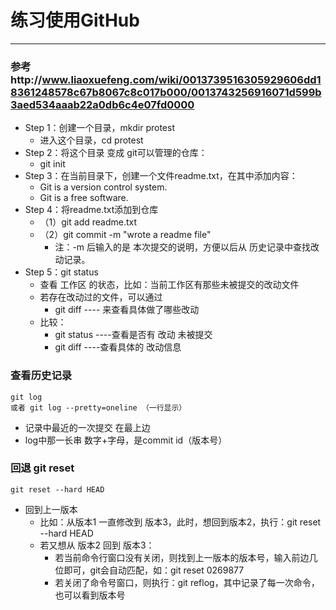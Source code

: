 # 练习使用GitHub
---------------------------
### 参考http://www.liaoxuefeng.com/wiki/0013739516305929606dd18361248578c67b8067c8c017b000/0013743256916071d599b3aed534aaab22a0db6c4e07fd0000

- Step 1：创建一个目录，mkdir protest
	- 进入这个目录，cd protest
- Step 2：将这个目录 变成 git可以管理的仓库：
	- git init
- Step 3：在当前目录下，创建一个文件readme.txt，在其中添加内容：
	- Git is a version control system.
	- Git is a free software. 
- Step 4：将readme.txt添加到仓库
	- （1）git add readme.txt
	- （2）git commit -m "wrote a readme file"
		- 注：-m 后输入的是 本次提交的说明，方便以后从 历史记录中查找改动记录。
- Step 5：git status 
	- 查看 工作区 的状态，比如：当前工作区有那些未被提交的改动文件
	- 若存在改动过的文件，可以通过 
		- git diff ---- 来查看具体做了哪些改动
	- 比较：
		- git status ----查看是否有 改动 未被提交
		- git diff ----查看具体的 改动信息

### 查看历史记录  
	git log
	或者 git log --pretty=oneline （一行显示）
- 记录中最近的一次提交 在最上边
- log中那一长串 数字+字母，是commit id（版本号）

### 回退 git reset
	git reset --hard HEAD
- 回到上一版本
	- 比如：从版本1 一直修改到 版本3，此时，想回到版本2，执行：git reset --hard HEAD
	- 若又想从 版本2 回到 版本3：
		- 若当前命令行窗口没有关闭，则找到上一版本的版本号，输入前边几位即可，git会自动匹配，如：git reset 0269877
		- 若关闭了命令号窗口，则执行：git reflog，其中记录了每一次命令，也可以看到版本号
